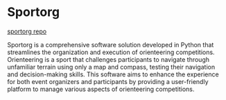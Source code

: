 # Sportorg

[sportorg repo](https://sportorg.github.io/pysport/)

Sportorg is a comprehensive software solution developed in Python that streamlines the organization and execution of orienteering competitions. Orienteering is a sport that challenges participants to navigate through unfamiliar terrain using only a map and compass, testing their navigation and decision-making skills. This software aims to enhance the experience for both event organizers and participants by providing a user-friendly platform to manage various aspects of orienteering competitions.
